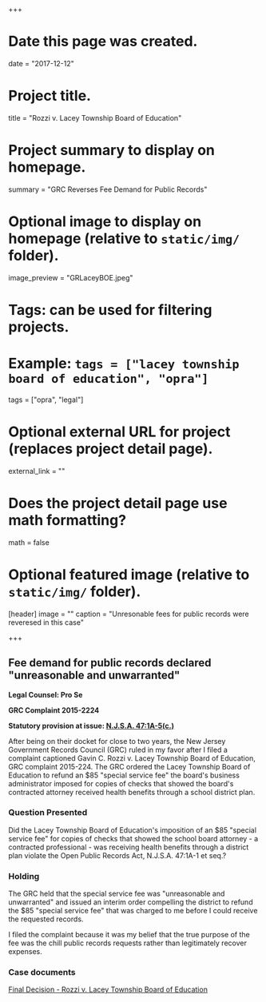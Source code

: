 +++
# Date this page was created.
date = "2017-12-12"

# Project title.
title = "Rozzi v. Lacey Township Board of Education"

# Project summary to display on homepage.
summary = "GRC Reverses Fee Demand for Public Records"

# Optional image to display on homepage (relative to `static/img/` folder).
image_preview = "GRLaceyBOE.jpeg"

# Tags: can be used for filtering projects.
# Example: `tags = ["lacey township board of education", "opra"]`
tags = ["opra", "legal"]

# Optional external URL for project (replaces project detail page).
external_link = ""

# Does the project detail page use math formatting?
math = false

# Optional featured image (relative to `static/img/` folder).
[header]
image = ""
caption = "Unresonable fees for public records were reveresed in this case"

+++
## Fee demand for public records declared "unreasonable and unwarranted"

**Legal Counsel: Pro Se**

**GRC Complaint 2015-2224**

**Statutory provision at issue: [N.J.S.A. 47:1A-5(c.)](https://www.nj.gov/grc/pdf/OPRASpecialServiceCharge.pdf)**

After being on their docket for close to two years, the New Jersey Government Records Council (GRC) ruled in my favor after I filed a complaint captioned Gavin C. Rozzi v. Lacey Township Board of Education, GRC complaint 2015-224. The GRC ordered the Lacey Township Board of Education to refund an $85 "special service fee" the board's business administrator imposed for copies of checks that showed the board's contracted attorney received health benefits through a school district plan.

### Question Presented

Did the Lacey Township Board of Education's imposition of an $85 "special service fee" for copies of checks that showed the school board attorney - a contracted professional - was receiving health benefits through a district plan violate the Open Public Records Act, N.J.S.A. 47:1A-1 et seq.?

### Holding

The GRC held that the special service fee was "unreasonable and unwarranted" and issued an interim order compelling the district to refund the $85 "special service fee" that was charged to me before I could receive the requested records.

I filed the complaint because it was my belief that the true purpose of the fee was the chill public records requests rather than legitimately recover expenses.

### Case documents

[Final Decision - Rozzi v. Lacey Township Board of Education](/files/2015-224.pdf)
